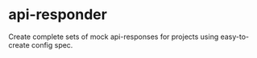 # api-responder


Create complete sets of mock api-responses for projects using easy-to-create config spec.
